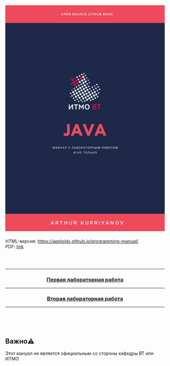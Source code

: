 
<h2 align=center><img src="assets/img/book-title.png"/></h2>

HTML-версия: https://apploidx.github.io/programming-manual/ <br>
PDF: [link](https://github.com/AppLoidx/programming-manual/blob/master/compiled/test/Compiled-v1.4.pdf)

<br><br>
<hr>

<h3 align=center><a href="lab-1-JVM-byte-code.md">Первая лабораторная работа</a></h3>
<hr>
<h3 align=center><a href="lab-2-oop.md">Вторая лабораторная работа</a></h3>
<hr>
<br>
<br><br>

## Важно⚠️
Этот мануал не является официальным со стороны кафедры ВТ или ИТМО
